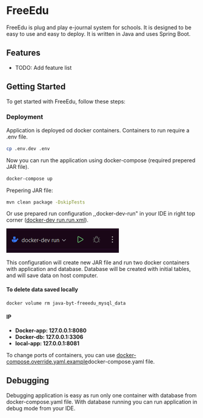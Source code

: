 # FreeEdu

FreeEdu is plug and play e-journal system for schools. It is designed to be easy to use and easy to deploy. It is written in Java and uses Spring Boot.

## Features

- TODO: Add feature list

## Getting Started

To get started with FreeEdu, follow these steps:

### Deployment
Application is deployed od docker containers. Containers to run require a .env file.

```bash
cp .env.dev .env
```
Now you can run the application using docker-compose (required prepered JAR file).

```bash
docker-compose up
```

Prepering JAR file:
```bash
mvn clean package -DskipTests
```

Or use prepared run configuration ,,docker-dev-run" in your IDE in right top corner ([docker-dev run.run.xml](.run%2Fdocker-dev%20run.run.xml)).

![img_1.png](public/ReadMeRunConfigImg.png)

This configuration will create new JAR file and run two docker containers with application and database.
Database will be created with initial tables, and will save data on host computer.
#### To delete data saved locally ####

```bash
docker volume rm java-byt-freeedu_mysql_data
```

#### IP ####
- **Docker-app: 127.0.0.1:8080**
- **Docker-db: 127.0.0.1:3306**
- **local-app: 127.0.0.1:8081**

To change ports of containers, you can use [docker-compose.override.yaml.example](docker-compose.override.yaml.example)docker-compose.yaml file. 

## Debugging
Debugging application is easy as run only one container with database from docker-compose.yaml file.
With database running you can run application in debug mode from your IDE.
